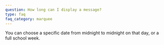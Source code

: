 ```yaml
---
question: How long can I display a message?
type: faq
faq_category: marquee
---
```

You can choose a specific date from midnight to midnight on that day, or a full school week.